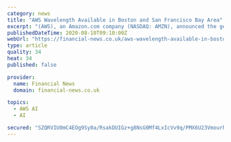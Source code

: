 ```yaml
---
category: news
title: "AWS Wavelength Available in Boston and San Francisco Bay Area"
excerpt: "(AWS), an Amazon.com company (NASDAQ: AMZN), announced the general availability of AWS Wavelength on Verizon´s 5G network, allowing developers to build ultra-low latency applications for mobile devices and users in Boston and the San Francisco Bay Area,"
publishedDateTime: 2020-08-10T09:10:00Z
webUrl: "https://financial-news.co.uk/aws-wavelength-available-in-boston-and-san-francisco-ba/"
type: article
quality: 34
heat: 34
published: false

provider:
  name: Financial News
  domain: financial-news.co.uk

topics:
  - AWS AI
  - AI

secured: "SZQRVIU0mC4EOg9Sy0a/RsakDUIGz+g8NsG0Mf4LxIcVv9q/PMX6U23Vmourh8oGz85tYGXhOlA9GdYKHUG6u1beXGm5nt3AGWyuTdsEJ3U1GlHs6/0dsBP8C051x1yD3p/2sl9ZczD9SwG/grw4QD5Az0O7Rk+72O5Udp3/B1JMDaw9c4LHCYhZ/+sE4xM8z6USGRSDfO+Obn6qdab/XRVg6BQ6u99LgVu6705kuXstPCYvT3zzn0UriO5PNQce1cE4fcTPtwYStLHbUt4IBiNCHgN6lWWcY9KQTW+msrBQNbRSs0socdkA5b5Rm2m1zjCFB98DP1pTFAIXIo58hw==;bLUfdEWSDAuvY4bULaxn7A=="
---
```


